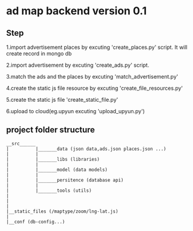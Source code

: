 # ad map backend version 0.1

## Step

1.import advertisement places by excuting 'create_places.py' script.
  It will create record in mongo db

2.import advertisement by excuting 'create_ads.py' script.

3.match the ads and the places by excuting 'match_advertisement.py'

4.create the static js file resource by excuting 'create_file_resources.py'

5.create the static js file  'create_static_file.py'

6.upload to cloud(eg.upyun excuting 'upload_upyun.py')

## project folder structure

```
__src______
|		   |_______data (json data,ads.json places.json ...)
|		   |
|		   |_______libs (libraries)
|		   |
|		   |_______model (data models)
|		   |
|		   |_______persitence (database api)
|		   |
|		   |_______tools (utils)
|
|
|
|__static_files (/maptype/zoom/lng-lat.js)
|
|__conf (db-config...)	
```	

		